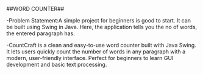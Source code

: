 ##WORD COUNTER##

-Problem Statement:A simple project for beginners is good to start. It can be built
using Swing in Java. Here, the application tells you the no of words, the entered paragraph has.

-CountCraft is a clean and easy-to-use word counter built with Java Swing. It lets users quickly count the number of words in any paragraph with a modern, user-friendly interface. Perfect for beginners to learn GUI development and basic text processing.